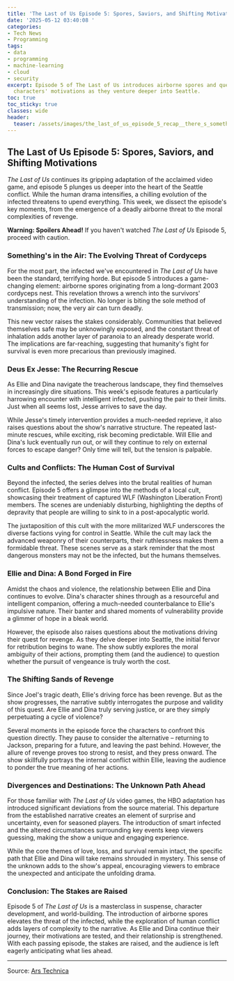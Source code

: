 ```yaml
---
title: 'The Last of Us Episode 5: Spores, Saviors, and Shifting Motivations'
date: '2025-05-12 03:40:08 '
categories:
- Tech News
- Programming
tags:
- data
- programming
- machine-learning
- cloud
- security
excerpt: Episode 5 of The Last of Us introduces airborne spores and questions the
  characters' motivations as they venture deeper into Seattle.
toc: true
toc_sticky: true
classes: wide
header:
  teaser: /assets/images/the_last_of_us_episode_5_recap__there_s_something__20250512034008.jpg
---
```


## The Last of Us Episode 5: Spores, Saviors, and Shifting Motivations

*The Last of Us* continues its gripping adaptation of the acclaimed video game, and episode 5 plunges us deeper into the heart of the Seattle conflict. While the human drama intensifies, a chilling evolution of the infected threatens to upend everything. This week, we dissect the episode's key moments, from the emergence of a deadly airborne threat to the moral complexities of revenge.

**Warning: Spoilers Ahead!** If you haven't watched *The Last of Us* Episode 5, proceed with caution.

### Something's in the Air: The Evolving Threat of Cordyceps

For the most part, the infected we've encountered in *The Last of Us* have been the standard, terrifying horde. But episode 5 introduces a game-changing element: airborne spores originating from a long-dormant 2003 cordyceps nest. This revelation throws a wrench into the survivors' understanding of the infection. No longer is biting the sole method of transmission; now, the very air can turn deadly.

This new vector raises the stakes considerably. Communities that believed themselves safe may be unknowingly exposed, and the constant threat of inhalation adds another layer of paranoia to an already desperate world. The implications are far-reaching, suggesting that humanity's fight for survival is even more precarious than previously imagined.

### Deus Ex Jesse: The Recurring Rescue

As Ellie and Dina navigate the treacherous landscape, they find themselves in increasingly dire situations. This week's episode features a particularly harrowing encounter with intelligent infected, pushing the pair to their limits. Just when all seems lost, Jesse arrives to save the day.

While Jesse's timely intervention provides a much-needed reprieve, it also raises questions about the show's narrative structure. The repeated last-minute rescues, while exciting, risk becoming predictable. Will Ellie and Dina's luck eventually run out, or will they continue to rely on external forces to escape danger? Only time will tell, but the tension is palpable.

### Cults and Conflicts: The Human Cost of Survival

Beyond the infected, the series delves into the brutal realities of human conflict. Episode 5 offers a glimpse into the methods of a local cult, showcasing their treatment of captured WLF (Washington Liberation Front) members. The scenes are undeniably disturbing, highlighting the depths of depravity that people are willing to sink to in a post-apocalyptic world.

The juxtaposition of this cult with the more militarized WLF underscores the diverse factions vying for control in Seattle. While the cult may lack the advanced weaponry of their counterparts, their ruthlessness makes them a formidable threat. These scenes serve as a stark reminder that the most dangerous monsters may not be the infected, but the humans themselves.

### Ellie and Dina: A Bond Forged in Fire

Amidst the chaos and violence, the relationship between Ellie and Dina continues to evolve. Dina's character shines through as a resourceful and intelligent companion, offering a much-needed counterbalance to Ellie's impulsive nature. Their banter and shared moments of vulnerability provide a glimmer of hope in a bleak world.

However, the episode also raises questions about the motivations driving their quest for revenge. As they delve deeper into Seattle, the initial fervor for retribution begins to wane. The show subtly explores the moral ambiguity of their actions, prompting them (and the audience) to question whether the pursuit of vengeance is truly worth the cost.

### The Shifting Sands of Revenge

Since Joel's tragic death, Ellie's driving force has been revenge. But as the show progresses, the narrative subtly interrogates the purpose and validity of this quest. Are Ellie and Dina truly serving justice, or are they simply perpetuating a cycle of violence?

Several moments in the episode force the characters to confront this question directly. They pause to consider the alternative – returning to Jackson, preparing for a future, and leaving the past behind. However, the allure of revenge proves too strong to resist, and they press onward. The show skillfully portrays the internal conflict within Ellie, leaving the audience to ponder the true meaning of her actions.

### Divergences and Destinations: The Unknown Path Ahead

For those familiar with *The Last of Us* video games, the HBO adaptation has introduced significant deviations from the source material. This departure from the established narrative creates an element of surprise and uncertainty, even for seasoned players. The introduction of smart infected and the altered circumstances surrounding key events keep viewers guessing, making the show a unique and engaging experience.

While the core themes of love, loss, and survival remain intact, the specific path that Ellie and Dina will take remains shrouded in mystery. This sense of the unknown adds to the show's appeal, encouraging viewers to embrace the unexpected and anticipate the unfolding drama.

### Conclusion: The Stakes are Raised

Episode 5 of *The Last of Us* is a masterclass in suspense, character development, and world-building. The introduction of airborne spores elevates the threat of the infected, while the exploration of human conflict adds layers of complexity to the narrative. As Ellie and Dina continue their journey, their motivations are tested, and their relationship is strengthened. With each passing episode, the stakes are raised, and the audience is left eagerly anticipating what lies ahead.


---

Source: [Ars Technica ](https://arstechnica.com/culture/2025/05/the-last-of-us-episode-5-recap-theres-something-in-the-air/)